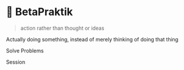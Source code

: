# 🔷 BetaPraktik

> action rather than thought or ideas

Actually doing something, instead of merely thinking of doing that thing

Solve Problems

Session